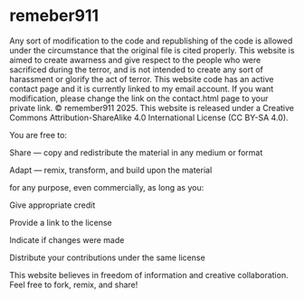 # remeber911
Any sort of modification to the code and republishing of the code is allowed under the circumstance that the original file is cited properly. This website is aimed to create awarness and give respect to the people who were sacrificed during the terror, and is not intended to create any sort of harassment or glorify the act of terror. This website code has an active contact page and it is currently linked to my email account. If you want modification, please change the link on the contact.html page to your private link. 
© remember911 2025.
This website is released under a Creative Commons Attribution-ShareAlike 4.0 International License (CC BY-SA 4.0).

You are free to:

Share — copy and redistribute the material in any medium or format

Adapt — remix, transform, and build upon the material

for any purpose, even commercially, as long as you:

Give appropriate credit

Provide a link to the license

Indicate if changes were made

Distribute your contributions under the same license

This website believes in freedom of information and creative collaboration. Feel free to fork, remix, and share!

